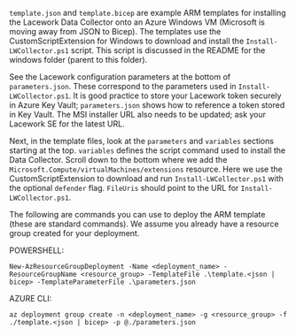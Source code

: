 `template.json` and `template.bicep` are example ARM templates for installing the Lacework Data Collector onto an Azure Windows VM (Microsoft is moving away from JSON to Bicep).  The templates use the CustomScriptExtension for Windows to download and install the `Install-LWCollector.ps1` script.  This script is discussed in the README for the windows folder (parent to this folder).

See the Lacework configuration parameters at the bottom of `parameters.json`.  These correspond to the parameters used in `Install-LWCollector.ps1`.  It is good practice to store your Lacework token securely in Azure Key Vault; `parameters.json` shows how to reference a token stored in Key Vault.  The MSI installer URL also needs to be updated; ask your Lacework SE for the latest URL.

Next, in the template files, look at the `parameters` and `variables` sections starting at the top.  `variables` defines the script command used to install the Data Collector.  Scroll down to the bottom where we add the `Microsoft.Compute/virtualMachines/extensions` resource.  Here we use the CustomScriptExtension to download and run `Install-LWCollector.ps1` with the optional `defender` flag.  `FileUris` should point to the URL for `Install-LWCollector.ps1`.

The following are commands you can use to deploy the ARM template (these are standard commands). We assume you already have a resource group created for your deployment.

POWERSHELL:
```
New-AzResourceGroupDeployment -Name <deployment_name> -ResourceGroupName <resource_group> -TemplateFile .\template.<json | bicep> -TemplateParameterFile .\parameters.json
```

AZURE CLI:
```
az deployment group create -n <deployment_name> -g <resource_group> -f ./template.<json | bicep> -p @./parameters.json
```
